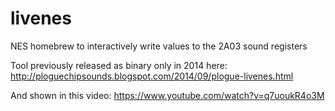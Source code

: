 # livenes
NES homebrew to interactively write values to the 2A03 sound registers

Tool previously released as binary only in 2014 here:
http://ploguechipsounds.blogspot.com/2014/09/plogue-livenes.html

And shown in this video:
https://www.youtube.com/watch?v=q7uoukR4o3M


